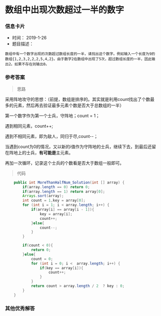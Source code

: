 # 数组中出现次数超过一半的数字 

### 信息卡片 

- 时间： 2019-1-26
- 题目描述：

```
数组中有一个数字出现的次数超过数组长度的一半，请找出这个数字。例如输入一个长度为9的数组{1,2,3,2,2,2,5,4,2}。由于数字2在数组中出现了5次，超过数组长度的一半，因此输出2。如果不存在则输出0。
```

 

### 参考答案

> 思路

采用阵地攻守的思想：（前提，数组是排序的。其实就是利用count找出了个数最多的元素，然后再去验证最多元素个数是否大于总数组的一半） 　　

第一个数字作为第一个士兵，守阵地；count = 1； 　　

遇到相同元素，count++; 　　

遇到不相同元素，即为敌人，同归于尽,count--；

当遇到count为0的情况，又以新的i值作为守阵地的士兵，继续下去，到最后还留在阵地上的士兵，**有可能是**主元素。 　　

再加一次循环，记录这个士兵的个数看是否大于数组一般即可。 




> 代码

```java
    public int MoreThanHalfNum_Solution(int [] array) {
        if(array.length == 0) return 0;
        if(array.length == 1) return array[0];
        Arrays.sort(array);
        int count = 1,key = array[0];
        for (int i = 1; i < array.length; i++) {
            if(array[i] == array[i - 1]){
                key = array[i];
                count++;
            }else{
                count--;
            }
        }

        if(count < 0){
            return 0;
        }else{
            count = 0;
            for (int i = 0; i <  array.length; i++) {
                if(key == array[i]){
                    count++;
                }
            }
            return count > array.length / 2  ? key : 0;
        }
    }

```





### 其他优秀解答

